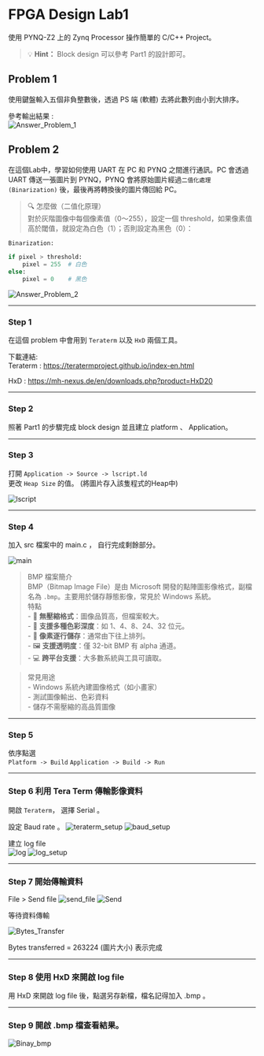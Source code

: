 # FPGA Design Lab1

使用 PYNQ-Z2 上的 Zynq Processor 操作簡單的 C/C++  Project。

>💡 **Hint：** Block design 可以參考 Part1 的設計即可。

## Problem 1
使用鍵盤輸入五個非負整數後，透過 PS 端 (軟體) 去將此數列由小到大排序。

參考輸出結果 :  
![Answer_Problem_1](png/answer.png)


## Problem 2 
在這個Lab中，學習如何使用 UART 在 PC 和 PYNQ 之間進行通訊。PC 會透過 UART 傳送一張圖片到 PYNQ，PYNQ 會將原始圖片經過`二值化處理 (Binarization)` 後，最後再將轉換後的圖片傳回給 PC。  

>🔍 怎麼做（二值化原理）  
    對於灰階圖像中每個像素值（0～255），設定一個 threshold，如果像素值高於閾值，就設定為白色（1）；否則設定為黑色（0）：
```python
Binarization:

if pixel > threshold:
    pixel = 255  # 白色
else:
    pixel = 0    # 黑色
```

![Answer_Problem_2](png/picture.png)

___
### Step 1 
在這個 problem 中會用到 `Teraterm` 以及 `HxD` 兩個工具。

下載連結:    
Teraterm  : https://teratermproject.github.io/index-en.html  

HxD  : https://mh-nexus.de/en/downloads.php?product=HxD20  

___
### Step 2
照著 Part1 的步驟完成 block design 並且建立 platform 、 Application。

___
### Step 3 
打開 `Application -> Source -> lscript.ld`  
更改 `Heap Size` 的值。 (將圖片存入該隻程式的Heap中) 

![lscript](png/Heap.png)

___
### Step 4  
加入 src 檔案中的 main.c ， 自行完成剩餘部分。  

![main](png/main.png)

> BMP 檔案簡介  
    BMP（Bitmap Image File）是由 Microsoft 開發的點陣圖影像格式，副檔名為 `.bmp`。主要用於儲存靜態影像，常見於 Windows 系統。  
>  特點  
    - 📁 **無壓縮格式**：圖像品質高，但檔案較大。  
    - 🎨 **支援多種色彩深度**：如 1、4、8、24、32 位元。  
    - 📐 **像素逐行儲存**：通常由下往上排列。  
    - 🖼️ **支援透明度**：僅 32-bit BMP 有 alpha 通道。  
    - 💻 **跨平台支援**：大多數系統與工具可讀取。 

>  常見用途  
    - Windows 系統內建圖像格式（如小畫家）  
    - 測試圖像輸出、色彩資料  
    - 儲存不需壓縮的高品質圖像  


___
### Step 5
依序點選  
`Platform -> Build` 
`Application -> Build -> Run`  

___
### Step 6  利用 Tera Term 傳輸影像資料
開啟 `Teraterm`， 選擇 Serial 。  

設定 Baud rate 。
![teraterm_setup](png/setup.png)
![baud_setup](png/Baud.png)


建立 log file  
![log](png/log.png)
![log_setup](png/log_setup.png)

___
### Step 7  開始傳輸資料

File > Send file
![send_file](png/send_file.png)
![Send](png/Send.png)  

等待資料傳輸

![Bytes_Transfer](png/Bytes_transfer.png)  

Bytes transferred = 263224 (圖片大小) 表示完成

___
### Step 8  使用 HxD 來開啟 log file

用 HxD 來開啟 log file 後，點選另存新檔，檔名記得加入 .bmp 。

___
### Step 9 開啟 .bmp 檔查看結果。
![Binay_bmp](png/binary.bmp)  
